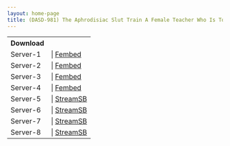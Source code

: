 ```yaml
---
layout: home-page
title: (DASD-981) The Aphrodisiac Slut Train A Female Teacher Who Is Too Hard On Her S*****ts And Plenty Of Lust To Spare Maron Natsuki
---
```


<table><tbody>
<tr>
<th>Download</th>
</tr>
<tr>
<td>Server-1</td>
<td>| <a href="https://watchjavnow.xyz/f/0qzlecl2reny32k" target="_blank">Fembed</a></td>
</tr>
<tr>
<td>Server-2</td>
<td>| <a href="https://vanfem.com/f/r4geqce06-egp10" target="_blank">Fembed</a></td>
</tr>
<tr>
<td>Server-3</td>
<td>| <a href="https://javhdfree.icu/f/08xm7flpm-r705k" target="_blank">Fembed</a></td>
</tr>
<tr>
<td>Server-4</td>
<td>| <a href="https://mycloudzz.com/f/k-gzls3272mpk6n" target="_blank">Fembed</a></td>
</tr>
<tr>
<td>Server-5</td>
<td>| <a href="https://tubesb.com/d/953bwkaua1td.html" target="_blank">StreamSB</a></td>
</tr>
<tr>
<td>Server-6</td>
<td>| <a href="https://streamsb.net/d/hab9b3e468mr.html" target="_blank">StreamSB</a></td>
</tr>
<tr>
<td>Server-7</td>
<td>| <a href="https://javside.com/d/anarjb3h2ifi.html" target="_blank">StreamSB</a></td>
</tr>
<tr>
<td>Server-8</td>
<td>| <a href="https://sbfast.com/d/1os959s4a8bn.html" target="_blank">StreamSB</a></td>
</tr>
</tbody></table>
